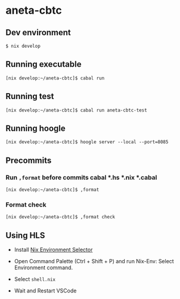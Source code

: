# aneta-cbtc

## Dev environment

```
$ nix develop
```

## Running executable

```
[nix develop:~/aneta-cbtc]$ cabal run
```

## Running test
```
[nix develop:~/aneta-cbtc]$ cabal run aneta-cbtc-test
```

## Running hoogle

```
[nix develop:~/aneta-cbtc]$ hoogle server --local --port=8085
```

## Precommits

### Run `,format` before commits cabal *.hs *.nix *.cabal

```
[nix develop:~/aneta-cbtc]$ ,format 
```

### Format check
```
[nix develop:~/aneta-cbtc]$ ,format check
```

## Using HLS

- Install [Nix Environment Selector](https://marketplace.visualstudio.com/items?itemName=arrterian.nix-env-selector)

- Open Command Palette (Ctrl + Shift + P) and run Nix-Env: Select Environment command.

- Select `shell.nix`
- Wait and Restart VSCode